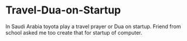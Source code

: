 # Travel-Dua-on-Startup
In Saudi Arabia toyota play a travel prayer or Dua on startup. Friend from school asked me too create that for startup of computer.
